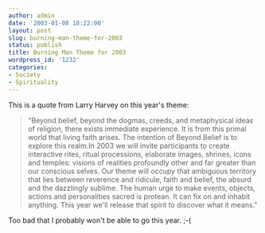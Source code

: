 ```yaml
---
author: admin
date: '2003-01-08 18:22:00'
layout: post
slug: burning-man-theme-for-2003
status: publish
title: Burning Man Theme for 2003
wordpress_id: '1232'
categories:
- Society
- Spirituality
---
```


This is a quote from Larry Harvey on this year's theme:

> "Beyond belief, beyond the dogmas, creeds, and metaphysical ideas of
> religion, there exists immediate experience. It is from this primal
> world that living faith arises. The intention of Beyond Belief is to
> explore this realm.In 2003 we will invite participants to create
> interactive rites, ritual processions, elaborate images, shrines,
> icons and temples: visions of realities profoundly other and far
> greater than our conscious selves. Our theme will occupy that
> ambiguous territory that lies between reverence and ridicule, faith
> and belief, the absurd and the dazzlingly sublime. The human urge to
> make events, objects, actions and personalities sacred is protean. It
> can fix on and inhabit anything. This year we'll release that spirit
> to discover what it means."

Too bad that I probably won't be able to go this year. ;-(
